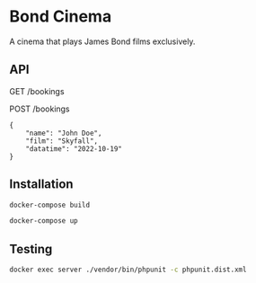 # Bond Cinema

A cinema that plays James Bond films exclusively.

## API

GET /bookings

POST /bookings
```
{
    "name": "John Doe",
    "film": "Skyfall",
    "datatime": "2022-10-19"
}
```

## Installation

```bash
docker-compose build
```

```bash
docker-compose up
```

## Testing

```bash
docker exec server ./vendor/bin/phpunit -c phpunit.dist.xml
```
